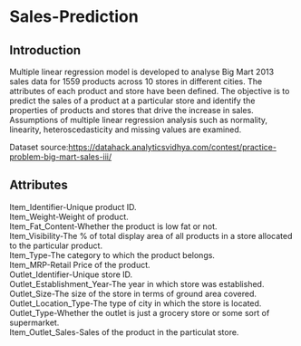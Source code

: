 # Sales-Prediction

## Introduction   
Multiple linear regression model is developed to analyse Big Mart 2013 sales data for 1559 products across 10 stores in different cities. The attributes of each product and store have been defined. The objective is to predict the sales of a product at a particular store and identify the properties of products and stores that drive the increase in sales. Assumptions of multiple linear regression analysis such as normality, linearity, heteroscedasticity and missing values are examined.     

Dataset source:https://datahack.analyticsvidhya.com/contest/practice-problem-big-mart-sales-iii/     

## Attributes      
Item_Identifier-Unique product ID.   
Item_Weight-Weight of product.     
Item_Fat_Content-Whether the product is low fat or not.     
Item_Visibility-The % of total display area of all products in a store allocated to the particular product.     
Item_Type-The category to which the product belongs.    
Item_MRP-Retail Price of the product.    
Outlet_Identifier-Unique store ID.    
Outlet_Establishment_Year-The year in which store was established.      
Outlet_Size-The size of the store in terms of ground area covered. Outlet_Location_Type-The type of city in which the store is located.     
Outlet_Type-Whether the outlet is just a grocery store or some sort of supermarket.     
Item_Outlet_Sales-Sales of the product in the particulat store.        

